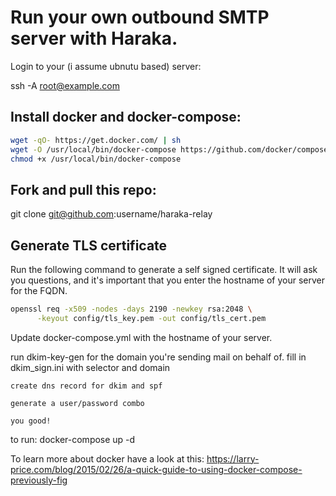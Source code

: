 # Run your own outbound SMTP server with Haraka.

Login to your (i assume ubnutu based) server:

ssh -A root@example.com

## Install docker and docker-compose:
```sh
wget -qO- https://get.docker.com/ | sh
wget -O /usr/local/bin/docker-compose https://github.com/docker/compose/releases/download/1.6.2/docker-compose-`uname -s`-`uname -m`
chmod +x /usr/local/bin/docker-compose
```

## Fork and pull this repo:

git clone git@github.com:username/haraka-relay

## Generate TLS certificate

Run the following command to generate a self signed certificate. It will ask you
questions, and it's important that you enter the hostname of your server for the FQDN.

```sh
openssl req -x509 -nodes -days 2190 -newkey rsa:2048 \
      -keyout config/tls_key.pem -out config/tls_cert.pem
```

Update docker-compose.yml with the hostname of your server.

run dkim-key-gen for the domain you're sending mail on behalf of.
fill in dkim_sign.ini with selector and domain

    create dns record for dkim and spf

    generate a user/password combo

    you good!

to run:
docker-compose up -d

To learn more about docker have a look at this:
https://larry-price.com/blog/2015/02/26/a-quick-guide-to-using-docker-compose-previously-fig
